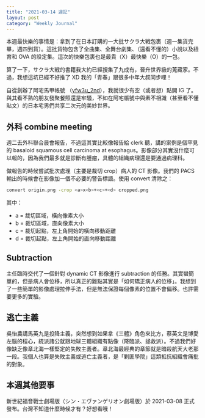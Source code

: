```yaml
---
title: "2021-03-14 週記"
layout: post
category: "Weekly Journal"
---
```

本週最快樂的事情是：拿到了在日本訂購的一大批サクラ大戦包裹（週一集貨完畢，週四到貨）。這批貨物包含了全曲集、全舞台劇集、（還看不懂的）小說以及紐育和 OVA 的設定集。這次的快樂包裹也是最貴（X）最快樂（O）的一包。

算了一下，サクラ大戦的書籍我大約已經搜集了九成有，晉升世界級的蒐藏家。不過，我想這坑已經不好推了 XD 我的「青春」跟很多中年大叔同步哩！

自從創辦了阿宅馬甲帳號 （[yfw3u_2nd](https://twitter.com/yfw3u_2nd)），我就很少有空（或者想）點開 IG 了。與其看不熟的朋友發聚餐照還是牢騷，不如在阿宅帳號中與素不相識（甚至看不懂貼文）的日本宅男們共享二次元的美妙世界。

## 外科 combine meeting
週二去外科聯合晨會報告，不過這其實比較像報告給 clerk 聽，講的案例是個罕見的 basaloid squamous cell carcinoma at esophagus。影像部分其實沒什麼可以報的，因為我們最多就是診斷有腫瘤，具體的組織病理還是要通過病理科。

做報告的時候嘗試批次處理（主要是裁切 crop）病人的 CT 影像。我們的 PACS 輸出的時候會在影像加一個不必要的警告標語。使用 convert 清除之：

``` bash
convert origin.png -crop <a>x<b>+<c>+<d> cropped.png
```
其中：
- a = 裁切區域，橫向像素大小
- b = 裁切區域，直向像素大小
- c = 裁切起點，左上角開始的橫向移動距離
- d = 裁切起點，左上角開始的直向移動距離

## Subtraction 

主任臨時交代了一個針對 dynamic CT 影像進行 subtraction 的任務。其實蠻簡單的，但是病人會位移，所以真正的難點其實是「如何矯正病人的位移」。我想到了一些簡單的影像處理拉伸手法，但是無法保證每個像素的位置不會偏移。也許需要更多的實驗。

## 逃亡主義

吳怡農講馬英九是投降主義，突然想到如果拿《三體》角色來比方，蔡英文是博愛左腦的程心，統派諸公就跟地球三體組織有點像（降臨派、拯救派）。不過我們好像缺乏像章北海一樣堅定的失敗主義者。章北海最經典的章節就是暗殺航天大老那一段。我個人也算是失敗主義或逃亡主義者，是「剿匪學院」這類抵抗組織會痛批的對象。

## 本週其他要事

新世紀福音戰士劇場版（シン・エヴァンゲリオン劇場版）於 2021-03-08 正式發布。台灣不知道什麼時候才有？好想看哦！